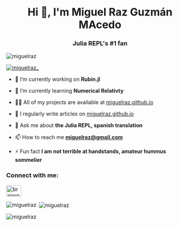 <h1 align="center">Hi 👋, I'm Miguel Raz Guzmán MAcedo</h1>
<h3 align="center">Julia REPL's #1 fan</h3>

<p align="left"> <img src="https://komarev.com/ghpvc/?username=miguelraz&label=Profile%20views&color=0e75b6&style=flat" alt="miguelraz" /> </p>

<p align="left"> <a href="https://twitter.com/miguelraz_" target="blank"><img src="https://img.shields.io/twitter/follow/miguelraz_?logo=twitter&style=for-the-badge" alt="miguelraz_" /></a> </p>

- 🔭 I’m currently working on **Rubin.jl**

- 🌱 I’m currently learning **Numerical Relativty**

- 👨‍💻 All of my projects are available at [miguelraz.github.io](https://miguelraz.github.io/pubs/)

- 📝 I regularly write articles on [miguelraz.github.io](https://miguelraz.github.io/blog/)

- 💬 Ask me about **the Julia REPL, spanish translation**

- 📫 How to reach me **miguelraz@gmail.com**

- ⚡ Fun fact **I am not terrible at handstands, amateur hummus sommelier**

<h3 align="left">Connect with me:</h3>
<p align="left">
<a href="https://www.youtube.com/channel/UC840v4b_71e78fmPHiCPQVg/videosg" target="blank"><img align="center" src="https://raw.githubusercontent.com/rahuldkjain/github-profile-readme-generator/neutral-icons/src/images/icons/Social/youtube.svg" alt="brainrpg" height="30" width="40" /></a>
</p>

<p><img align="left" src="https://github-readme-stats.vercel.app/api/top-langs?username=miguelraz&show_icons=true&locale=en&layout=compact" alt="miguelraz" /></p>

<p>&nbsp;<img align="center" src="https://github-readme-stats.vercel.app/api?username=miguelraz&show_icons=true&locale=en" alt="miguelraz" /></p>

<p><img align="center" src="https://github-readme-streak-stats.herokuapp.com/?user=miguelraz&" alt="miguelraz" /></p>

